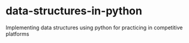 # data-structures-in-python
Implementing data structures using python for practicing in competitive platforms

